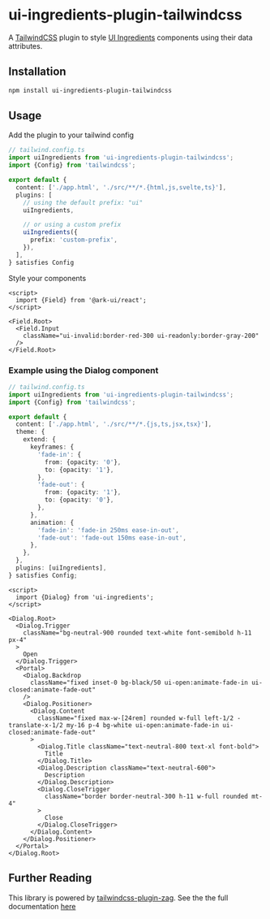 # ui-ingredients-plugin-tailwindcss

A [TailwindCSS](https://tailwindcss.com/) plugin to style [UI Ingredients](https://ui-ingredients.vercel.app/) components using their data attributes.

## Installation

```bash
npm install ui-ingredients-plugin-tailwindcss
```

## Usage

Add the plugin to your tailwind config

```ts
// tailwind.config.ts
import uiIngredients from 'ui-ingredients-plugin-tailwindcss';
import {Config} from 'tailwindcss';

export default {
  content: ['./app.html', './src/**/*.{html,js,svelte,ts}'],
  plugins: [
    // using the default prefix: "ui"
    uiIngredients,

    // or using a custom prefix
    uiIngredients({
      prefix: 'custom-prefix',
    }),
  ],
} satisfies Config
```

Style your components

```svelte
<script>
  import {Field} from '@ark-ui/react';
</script>

<Field.Root>
  <Field.Input
    className="ui-invalid:border-red-300 ui-readonly:border-gray-200"
  />
</Field.Root>
```

### Example using the Dialog component

```ts
// tailwind.config.ts
import uiIngredients from 'ui-ingredients-plugin-tailwindcss';
import {Config} from 'tailwindcss';

export default {
  content: ['./app.html', './src/**/*.{js,ts,jsx,tsx}'],
  theme: {
    extend: {
      keyframes: {
        'fade-in': {
          from: {opacity: '0'},
          to: {opacity: '1'},
        },
        'fade-out': {
          from: {opacity: '1'},
          to: {opacity: '0'},
        },
      },
      animation: {
        'fade-in': 'fade-in 250ms ease-in-out',
        'fade-out': 'fade-out 150ms ease-in-out',
      },
    },
  },
  plugins: [uiIngredients],
} satisfies Config;
```

```svelte
<script>
  import {Dialog} from 'ui-ingredients';
</script>

<Dialog.Root>
  <Dialog.Trigger
    className="bg-neutral-900 rounded text-white font-semibold h-11 px-4"
  >
    Open
  </Dialog.Trigger>
  <Portal>
    <Dialog.Backdrop
      className="fixed inset-0 bg-black/50 ui-open:animate-fade-in ui-closed:animate-fade-out"
    />
    <Dialog.Positioner>
      <Dialog.Content
        className="fixed max-w-[24rem] rounded w-full left-1/2 -translate-x-1/2 my-16 p-4 bg-white ui-open:animate-fade-in ui-closed:animate-fade-out"
      >
        <Dialog.Title className="text-neutral-800 text-xl font-bold">
          Title
        </Dialog.Title>
        <Dialog.Description className="text-neutral-600">
          Description
        </Dialog.Description>
        <Dialog.CloseTrigger
          className="border border-neutral-300 h-11 w-full rounded mt-4"
        >
          Close
        </Dialog.CloseTrigger>
      </Dialog.Content>
    </Dialog.Positioner>
  </Portal>
</Dialog.Root>
```

## Further Reading

This library is powered by [tailwindcss-plugin-zag](https://github.com/calvo-jp/tailwindcss-plugin-zag). See the the full documentation [here](https://github.com/calvo-jp/tailwindcss-plugin-zag)
